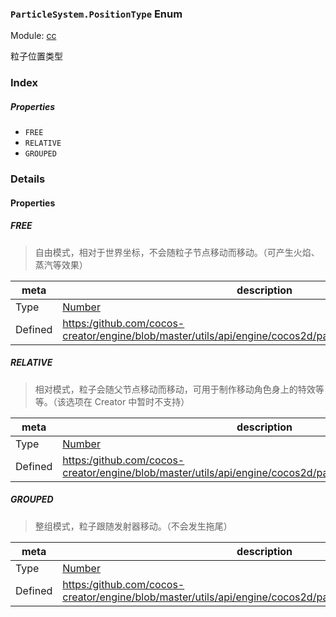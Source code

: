 ### `ParticleSystem.PositionType` Enum



Module: [cc](../modules/cc.md)




粒子位置类型

### Index

##### Properties

  - `FREE`
  - `RELATIVE`
  - `GROUPED`

### Details

#### Properties


##### FREE

> 自由模式，相对于世界坐标，不会随粒子节点移动而移动。（可产生火焰、蒸汽等效果）

| meta | description |
|------|-------------|
| Type | <a href="https://developer.mozilla.org/en/JavaScript/Reference/Global_Objects/Number" class="crosslink external" target="_blank">Number</a> |
| Defined | [https:/github.com/cocos-creator/engine/blob/master/utils/api/engine/cocos2d/particle/CCParticleSystem.js:64](https:/github.com/cocos-creator/engine/blob/master/utils/api/engine/cocos2d/particle/CCParticleSystem.js#L64) |



##### RELATIVE

> 相对模式，粒子会随父节点移动而移动，可用于制作移动角色身上的特效等等。（该选项在 Creator 中暂时不支持）

| meta | description |
|------|-------------|
| Type | <a href="https://developer.mozilla.org/en/JavaScript/Reference/Global_Objects/Number" class="crosslink external" target="_blank">Number</a> |
| Defined | [https:/github.com/cocos-creator/engine/blob/master/utils/api/engine/cocos2d/particle/CCParticleSystem.js:73](https:/github.com/cocos-creator/engine/blob/master/utils/api/engine/cocos2d/particle/CCParticleSystem.js#L73) |



##### GROUPED

> 整组模式，粒子跟随发射器移动。（不会发生拖尾）

| meta | description |
|------|-------------|
| Type | <a href="https://developer.mozilla.org/en/JavaScript/Reference/Global_Objects/Number" class="crosslink external" target="_blank">Number</a> |
| Defined | [https:/github.com/cocos-creator/engine/blob/master/utils/api/engine/cocos2d/particle/CCParticleSystem.js:83](https:/github.com/cocos-creator/engine/blob/master/utils/api/engine/cocos2d/particle/CCParticleSystem.js#L83) |


